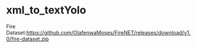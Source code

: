 # xml_to_textYolo  
Fire Dataset:https://github.com/OlafenwaMoses/FireNET/releases/download/v1.0/fire-dataset.zip  

